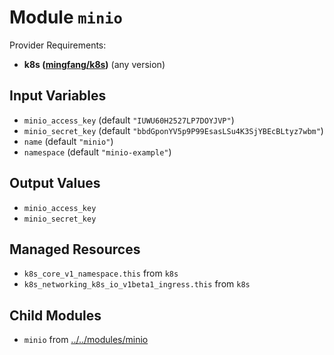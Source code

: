 
# Module `minio`

Provider Requirements:
* **k8s ([mingfang/k8s](https://registry.terraform.io/providers/mingfang/k8s/latest))** (any version)

## Input Variables
* `minio_access_key` (default `"IUWU60H2527LP7DOYJVP"`)
* `minio_secret_key` (default `"bbdGponYV5p9P99EsasLSu4K3SjYBEcBLtyz7wbm"`)
* `name` (default `"minio"`)
* `namespace` (default `"minio-example"`)

## Output Values
* `minio_access_key`
* `minio_secret_key`

## Managed Resources
* `k8s_core_v1_namespace.this` from `k8s`
* `k8s_networking_k8s_io_v1beta1_ingress.this` from `k8s`

## Child Modules
* `minio` from [../../modules/minio](../../modules/minio)

